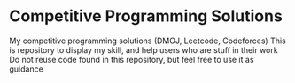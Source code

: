 # Competitive Programming Solutions
My competitive programming solutions (DMOJ, Leetcode, Codeforces)
This is repository to display my skill, and help users who are stuff in their work
Do not reuse code found in this repository, but feel free to use it as guidance
